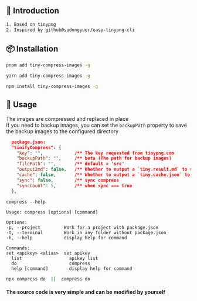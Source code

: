 ## 📖 Introduction

```bash
1. Based on tinypng
2. Inspired by github@sudongyuer/easy-tinypng-cli
```


## 📦 Installation


```bash
pnpm add tiny-compress-images -g

yarn add tiny-compress-images -g

npm install tiny-compress-images -g
```


## 🦄 Usage
The images are compressed and replaced in place  
If you need to backup images, you can set the `backupPath` property to save the backup images to the configured directory

```json
  package.json:
  "tinifyCompress": {
    "key": "",            /** The key requested from tinypng.com                                    **/
    "backupPath": "",     /** beta (The path for backup images)                                     **/
    "filePath": "",       /** default = 'src'                                                       **/
    "output2md": false,   /** Whether to output a `tiny.result.md` to show the compression result   **/
    "cache": false,       /** Whether to output a `tiny.cache.json` to show the compression result  **/
    "sync": false,        /** sync compress                                                         **/
    "syncCount": 5,       /** when sync === true                                                    **/
  },
```

```shell
compress --help

Usage: compress [options] [command]

Options:
-p, --project         Work for a project with package.json
-t, --terminal        Work in any folder without package.json
-h, --help            display help for command

Commands:
set <apikey> <alias>  set apikey
  list                  apikey list
  do                    compress
  help [command]        display help for command
```

```bash
npx compress do  ||  compress do
```

#### The source code is very simple and can be modified by yourself


